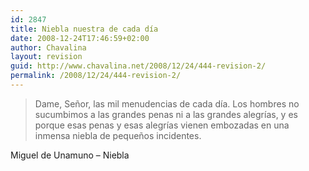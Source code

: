 ```yaml
---
id: 2847
title: Niebla nuestra de cada día
date: 2008-12-24T17:46:59+02:00
author: Chavalina
layout: revision
guid: http://www.chavalina.net/2008/12/24/444-revision-2/
permalink: /2008/12/24/444-revision-2/
---
```

<blockquote cite="Miguel de Unamuno, Niebla">
  <p>
    Dame, Se&ntilde;or, las mil menudencias de cada día. Los hombres no sucumbimos a las grandes penas ni a las grandes alegrías, y es porque esas penas y esas alegrías vienen embozadas en una inmensa niebla de peque&ntilde;os incidentes.
  </p>
</blockquote>

<span class="cita">Miguel de Unamuno &#8211; Niebla</span>